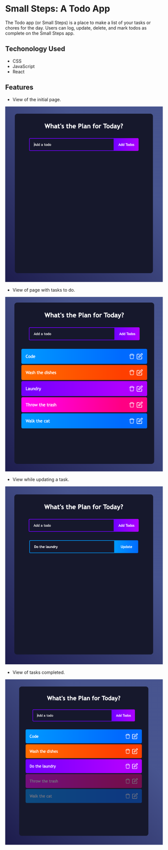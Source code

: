 # Small Steps: A Todo App

The Todo app (or Small Steps) is a place to make a list of your tasks or chores for the day. Users can log, update, delete, and mark todos as complete on the Small Steps app. 


## Techonology Used

- CSS
- JavaScript
- React


## Features

- View of the initial page.

![initialView](./src/Images/starting-page.png)

- View of page with tasks to do.

![todos](./src/Images/todos.png)

- View while updating a task.

![update](./src/Images/update.png)

- View of tasks completed.

![complete](./src/Images/complete.png)
